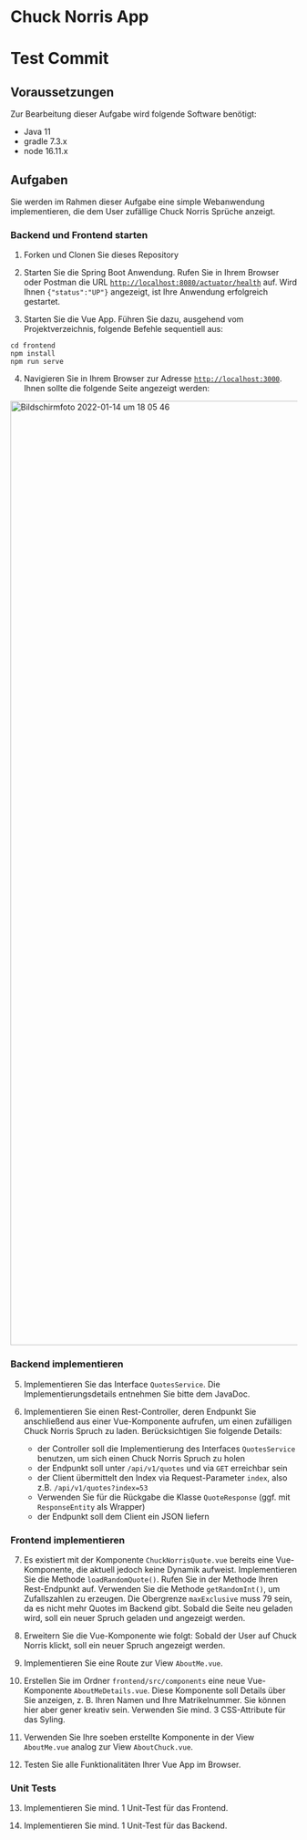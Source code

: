 # Chuck Norris App 

# Test Commit

## Voraussetzungen

Zur Bearbeitung dieser Aufgabe wird folgende Software benötigt:

- Java 11
- gradle 7.3.x
- node 16.11.x

## Aufgaben

Sie werden im Rahmen dieser Aufgabe eine simple Webanwendung implementieren, die dem User zufällige Chuck Norris Sprüche anzeigt.

### Backend und Frontend starten

1. Forken und Clonen Sie dieses Repository

2. Starten Sie die Spring Boot Anwendung. Rufen Sie in Ihrem Browser oder Postman die URL [`http://localhost:8080/actuator/health`](http://localhost:8080/actuator/health) auf. Wird Ihnen `{"status":"UP"}` angezeigt, ist Ihre Anwendung erfolgreich gestartet.

3. Starten Sie die Vue App. Führen Sie dazu, ausgehend vom Projektverzeichnis, folgende Befehle sequentiell aus:

```shell
cd frontend
npm install
npm run serve
```

4. Navigieren Sie in Ihrem Browser zur Adresse [`http://localhost:3000`](http://localhost:3000). Ihnen sollte die folgende Seite angezeigt werden:

<img width="1656" alt="Bildschirmfoto 2022-01-14 um 18 05 46" src="https://user-images.githubusercontent.com/81008192/149558236-0273d818-abb1-432a-8f50-7673361c8ccd.png">

### Backend implementieren

5. Implementieren Sie das Interface `QuotesService`. Die Implementierungsdetails entnehmen Sie bitte dem JavaDoc.

6. Implementieren Sie einen Rest-Controller, deren Endpunkt Sie anschließend aus einer Vue-Komponente aufrufen, um einen zufälligen Chuck Norris Spruch zu laden. Berücksichtigen Sie folgende Details:

    - der Controller soll die Implementierung des Interfaces `QuotesService` benutzen, um sich einen Chuck Norris Spruch zu holen
    - der Endpunkt soll unter `/api/v1/quotes` und via `GET` erreichbar sein
    - der Client übermittelt den Index via Request-Parameter `index`, also z.B. `/api/v1/quotes?index=53`
    - Verwenden Sie für die Rückgabe die Klasse `QuoteResponse` (ggf. mit `ResponseEntity` als Wrapper)
    - der Endpunkt soll dem Client ein JSON liefern
    
### Frontend implementieren

7. Es existiert mit der Komponente `ChuckNorrisQuote.vue` bereits eine Vue-Komponente, die aktuell jedoch keine Dynamik aufweist. Implementieren Sie die Methode `loadRandomQuote()`. Rufen Sie in der Methode Ihren Rest-Endpunkt auf. Verwenden Sie die Methode `getRandomInt()`, um Zufallszahlen zu erzeugen. Die Obergrenze `maxExclusive` muss 79 sein, da es nicht mehr Quotes im Backend gibt. Sobald die Seite neu geladen wird, soll ein neuer Spruch geladen und angezeigt werden.

8. Erweitern Sie die Vue-Komponente wie folgt: Sobald der User auf Chuck Norris klickt, soll ein neuer Spruch angezeigt werden.

9. Implementieren Sie eine Route zur View `AboutMe.vue`.

10. Erstellen Sie im Ordner `frontend/src/components` eine neue Vue-Komponente `AboutMeDetails.vue`. Diese Komponente soll Details über Sie anzeigen, z. B. Ihren Namen und Ihre Matrikelnummer. Sie können hier aber gener kreativ sein. Verwenden Sie mind. 3 CSS-Attribute für das Syling.

11. Verwenden Sie Ihre soeben erstellte Komponente in der View `AboutMe.vue` analog zur View `AboutChuck.vue`. 

12. Testen Sie alle Funktionalitäten Ihrer Vue App im Browser.

### Unit Tests

13. Implementieren Sie mind. 1 Unit-Test für das Frontend.

14. Implementieren Sie mind. 1 Unit-Test für das Backend.

